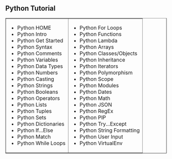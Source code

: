   <h2>Python Tutorial</h2>
  <table border="1">
    <tr>
      <td>
        <ul>
          <li>Python HOME</li>
          <li>Python Intro</li>
          <li>Python Get Started</li>
          <li>Python Syntax</li>
          <li>Python Comments</li>
          <li>Python Variables</li>
          <li>Python Data Types</li>
          <li>Python Numbers</li>
          <li>Python Casting</li>
          <li>Python Strings</li>
          <li>Python Booleans</li>
          <li>Python Operators</li>
          <li>Python Lists</li>
          <li>Python Tuples</li>
          <li>Python Sets</li>
          <li>Python Dictionaries</li>
          <li>Python If...Else</li>
          <li>Python Match</li>
          <li>Python While Loops</li>
        </ul>
      </td>
      <td>
        <ul>
          <li>Python For Loops</li>
          <li>Python Functions</li>
          <li>Python Lambda</li>
          <li>Python Arrays</li>
          <li>Python Classes/Objects</li>
          <li>Python Inheritance</li>
          <li>Python Iterators</li>
          <li>Python Polymorphism</li>
          <li>Python Scope</li>
          <li>Python Modules</li>
          <li>Python Dates</li>
          <li>Python Math</li>
          <li>Python JSON</li>
          <li>Python RegEx</li>
          <li>Python PIP</li>
          <li>Python Try...Except</li>
          <li>Python String Formatting</li>
          <li>Python User Input</li>
          <li>Python VirtualEnv</li>
        </ul>
      </td>
    </tr>
  </table>




